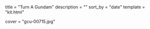 
title = "Turn A Gundam"
description = ""
sort_by = "date"
template = "kit.html"


cover = "gcu-00715.jpg"
